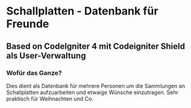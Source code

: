 # Schallplatten - Datenbank für Freunde
## Based on CodeIgniter 4 mit Codeigniter Shield als User-Verwaltung


### Wofür das Ganze?

Dies dient als Datenbank für mehrere Personen um die Sammlungen an Schallplatten aufzuarbeiten und etwaige Wünsche einzutragen.
Sehr praktisch für Weihnachten und Co.


